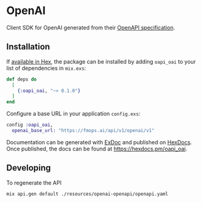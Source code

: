 # OpenAI

Client SDK for OpenAI generated from their [OpenAPI specification](https://github.com/openai/openai-openapi).

## Installation

If [available in Hex](https://hex.pm/docs/publish), the package can be installed
by adding `oapi_oai` to your list of dependencies in `mix.exs`:

```elixir
def deps do
  [
    {:oapi_oai, "~> 0.1.0"}
  ]
end
```

Configure a base URL in your application `config.exs`:

```elixir
config :oapi_oai,
  openai_base_url: "https://fmops.ai/api/v1/openai/v1"
```

Documentation can be generated with [ExDoc](https://github.com/elixir-lang/ex_doc)
and published on [HexDocs](https://hexdocs.pm). Once published, the docs can
be found at <https://hexdocs.pm/oapi_oai>.

## Developing

To regenerate the API

```bash
mix api.gen default ./resources/openai-openapi/openapi.yaml
```
